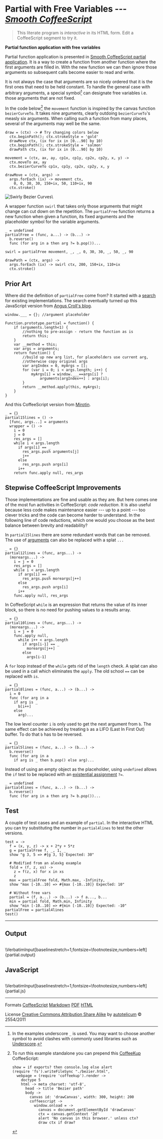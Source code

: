 
# Partial with Free Variables --- _[Smooth CoffeeScript](http://autotelicum.github.com/Smooth-CoffeeScript/)_

> This literate program is _interactive_ in its HTML form. Edit a CoffeeScript segment to try it.


**Partial function application with free variables**

Partial function application is presented in [Smooth CoffeeScript partial application](http://autotelicum.github.com/Smooth-CoffeeScript/SmoothCoffeeScript.html#entry-partial-application-0). It is a way to create a function from another function where the first arguments are filled in. With the new function we can then ignore those arguments so subsequent calls become easier to read and write.

It is not always the case that arguments are so nicely ordered that it is the first ones that need to be held constant. To handle the general case with arbitrary arguments, a special symbol[^1] can designate free variables i.e. those arguments that are not fixed.

[^1]: In the examples underscore `_` is used. You may want to choose another symbol to avoid clashes with commonly used libraries such as [Underscore](http://documentcloud.github.com/underscore/).

In the code below[^2] the  `movement` function is inspired by the canvas function `bezierCurveTo`. It takes nine arguments, clearly outdoing `bezierCurveTo`'s measly six arguments. When calling such a function from many places, several of the arguments may well be the same.

[^2]: To run this example standalone you can prepend this [CoffeeKup](http://coffeekup.org/) CoffeeScript:

        show = if exports? then console.log else alert
        (require 'fs').writeFileSync "./bezier.html",
          webpage = (require 'coffeekup').render -> 
            doctype 5
            html -> meta charset: 'utf-8',
              head -> title 'Bezier path'
              body -> 
                canvas id: 'drawCanvas', width: 300, height: 200
                coffeescript ->
                  window.onload = ->
                    canvas = document.getElementById 'drawCanvas'
                    ctx = canvas.getContext '2d'
                    alert 'No canvas in this browser.' unless ctx?
                    draw ctx if draw?

~~~~ {.coffeescript}
draw = (ctx) -> # Try changing colors below
  ctx.beginPath(); ctx.strokeStyle = 'gold'
  drawMove ctx, (ix for ix in [0...90] by 10)
  ctx.beginPath(); ctx.strokeStyle = 'salmon'
  drawPath ctx, (ix for ix in [0...90] by 10)

movement = (ctx, ax, ay, cp1x, cp1y, cp2x, cp2y, x, y) ->
  ctx.moveTo ax, ay
  ctx.bezierCurveTo cp1x, cp1y, cp2x, cp2y, x, y

drawMove = (ctx, args) ->
  args.forEach (ix) -> movement ctx,
    0, 0, 30, 30, 150+ix, 50, 110+ix, 90
  ctx.stroke()
~~~~

![Swirly Bezier Curves](../img/swirlies.png)\ 

A wrapper function `swirl` that takes only those arguments that might change can cut down on the repetition. The `partialFree` function returns a new function when given a function, its fixed arguments and the placeholder symbol for the variable arguments.

~~~~ {.coffeescript}
_ = undefined
partialFree = (func, a...) -> (b...) ->
  b.reverse()
  func (for arg in a then arg ?= b.pop())...

swirl = partialFree movement, _, _, 0, 30, 30, _, 50, _, 90

drawPath = (ctx, args) ->
  args.forEach (ix) -> swirl ctx, 200, 150+ix, 110+ix
  ctx.stroke()
~~~~


## Prior Art

Where did the definition of `partialFree` come from? It started with a [search](http://duckduckgo.com/?q=Partial%20function%20application) for existing implementations. The search eventually turned up this JavaScript version from [Angus Croll's blog](http://javascriptweblog.wordpress.com/2010/05/17/partial-currys-flashy-cousin/).

~~~~ {.javascript}
window.___ = {}; //argument placeholder

Function.prototype.partial = function() {
    if (arguments.length<1) {
        //nothing to pre-assign - return the function as is
        return this;
    }
    var __method = this;
    var args = arguments;
    return function() {
        //build up new arg list, for placeholders use current arg,
        //otherwise copy original args
        var argIndex = 0, myArgs = [];
        for (var i = 0; i < args.length; i++) {
            myArgs[i] = window.___==args[i] ?
                arguments[argIndex++] : args[i];
        }
        return __method.apply(this, myArgs);
    }
}
~~~~

And this CoffeeScript version from [Mirotin](http://blog.mirotin.net/8/15-lines-long-partial-function-application-with-coffeescript-js).

~~~~ {.coffeescript}
_ = {}
partial15lines = () ->
  [func, args...] = arguments
  wrapper = () ->
    i = 0
    j = 0
    res_args = []
    while i < args.length
      if args[i] == _
        res_args.push arguments[j]
        j++
      else
        res_args.push args[i]
      i++
    return func.apply null, res_args
~~~~


## Stepwise CoffeeScript Improvements

Those implementations are fine and usable as they are. But here comes one of the most fun activities in CoffeeScript: _code reduction_. It is also useful because less code makes maintenance easier --- up to a point --- too clever tricks and the code can become harder to understand. In the following line of code reductions, which one would you choose as the best balance between brevity and readability?

In `partial15lines` there are some redundant words that can be removed. The use of [arguments](file:///Users/eh/Projects/Smooth-CoffeeScript/SmoothCoffeeScript.html#entry-arguments-0) can also be replaced with a splat `...`

~~~~ {.coffeescript}
_ = {}
partial12lines = (func, args...) ->
  (moreargs...) ->
    i = j = 0
    res_args = []
    while i < args.length
      if args[i] == _
        res_args.push moreargs[j++]
      else
        res_args.push args[i]
      i++
    func.apply null, res_args
~~~~

In CoffeeScript `while` is an expression that returns the value of its inner block, so there is no need for pushing values to a results array.

~~~~ {.coffeescript}
_ = {}
partial10lines = (func, args...) ->
  (moreargs...) ->
    i = j = 0
    func.apply null,
      while i++ < args.length
        if args[i-1] == _
          moreargs[j++]
        else
          args[i-1]
~~~~

A `for` loop instead of the `while` gets rid of the `length` check. A splat can also be used in a call which eliminates the `apply`. The old school `==` can be replaced with `is`.

~~~~ {.coffeescript}
_ = {}
partial8lines = (func, a...) -> (b...) ->
  i = 0
  func (for arg in a
    if arg is _
      b[i++]
    else
      arg)...
~~~~

The low level counter `i` is only used to get the next argument from `b`. The same effect can be achieved by treating `b` as a LIFO (Last In First Out) buffer. To do that `b` has to be reversed.

~~~~ {.coffeescript}
_ = {}
partial5lines = (func, a...) -> (b...) ->
  b.reverse()
  func (for arg in a
    if arg is _ then b.pop() else arg)...
~~~~

Instead of using an empty object as the placeholder, using `undefined` allows the `if` test to be replaced with an [existential assignment](http://autotelicum.github.com/Smooth-CoffeeScript/SmoothCoffeeScript.html#entry-existential-operator-0) `?=`.

~~~~ {.coffeescript}
_ = undefined
partial4lines = (func, a...) -> (b...) ->
  b.reverse()
  func (for arg in a then arg ?= b.pop())...
~~~~


## Test

A couple of test cases and an example of `partial`. In the interactive HTML you can try substituting the number in `partial4lines` to test the other versions.

~~~~ {.coffeescript}
test = ->
  f = (x, y, z) -> x + 2*y + 5*z
  g = partialFree f, _, 1, _
  show "g 3, 5 => #{g 3, 5} Expected: 30"

  # Modified from an alexkg example
  fold = (f, z, xs) ->
    z = f(z, x) for x in xs
    z
  max = partialFree fold, Math.max, -Infinity, _
  show "max [-10..10] => #{max [-10..10]} Expected: 10"

  # Without free vars
  partial = (f, a...) -> (b...) -> f a..., b...
  min = partial fold, Math.min, Infinity
  show "min [-10..10] => #{min [-10..10]} Expected: -10"
partialFree = partial4lines
test()
~~~~

-----------------------------------------------------------------------------

## Output

~~~~ {.output}

~~~~

\VerbatimInput[baselinestretch=1,fontsize=\footnotesize,numbers=left]{partial.output}

## JavaScript

~~~~ {.js-source}

~~~~

\VerbatimInput[baselinestretch=1,fontsize=\footnotesize,numbers=left]{partial.js}

-----------------------------------------------------------------------------

Formats [CoffeeScript](http://autotelicum.github.com/Smooth-CoffeeScript/literate/partial.coffee)	[Markdown](http://autotelicum.github.com/Smooth-CoffeeScript/literate/partial.md) [PDF](http://autotelicum.github.com/Smooth-CoffeeScript/literate/partial.pdf) [HTML](http://autotelicum.github.com/Smooth-CoffeeScript/literate/partial.html)

License [Creative Commons Attribution Share Alike](http://creativecommons.org/licenses/by-sa/3.0/)
by [autotelicum](http://twitter.com/#!/autotelicum) © 2554/2011

<!---------------------------------------------------------------------------
Commands used to extract code, execute it, and to format this document:

Edit ,x/^~~+[   ]*{\.coffeescript.*}$/+,/^~~+$/-p
Edit ,>ssam -n 'x/^~~+[   ]*{\.coffeescript.*}$/+,/^~~+$/-' |tee partial.coffee | coffee -cs >partial.js; echo 'show=console.log' | cat - partial.coffee | coffee -s >partial.output; plumb partial.output
Edit ,>pandoc -f markdown -t html -S -5 --css pandoc-template.css --template pandoc-template.html -B readability-embed.js -B embed.html | ssam 's/(<code class="sourceCode coffeescript")/\1 contenteditable=\"true\"/g' | ssam 's/<img src=\"[^\"]+\" alt=\"[^\"]+\" \/>/<canvas id=\"drawCanvas\" width=\"200\" height=\"100\"><\/canvas>/' >partial.html; open partial.html; plumb partial.html
Edit ,>markdown2pdf --listings --xetex '--template=pandoc-template.tex' -o partial.pdf; open partial.pdf

To execute these commands; middle-button select them in the acme environment.
acme and ssam are part of the plan9 OS and can run on *nix variants via plan9port.
The formatting is done with pandoc, a universal markup converter, and TeX.
---------------------------------------------------------------------------->
